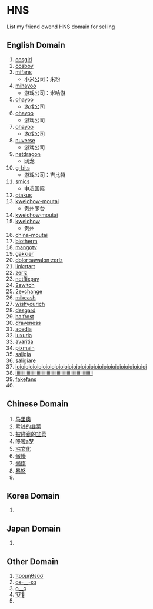 # HNS
List my friend owend HNS domain for selling

## English Domain
1. [cosgirl](https://www.namebase.io/domains/cosgirl)
2. [cosboy](https://www.namebase.io/domains/cosboy)
3. [mifans](https://www.namebase.io/domains/mifans)
    - 小米公司：米粉 
5. [mihayoo](https://www.namebase.io/domains/mihayoo)
    - 游戏公司：米哈游 
7. [ohayoo](https://www.namebase.io/domains/ohayoo)
    - 游戏公司
7. [ohayoo](https://www.namebase.io/domains/ohayoo) 
    - 游戏公司
9. [ohayoo](https://www.namebase.io/domains/ohayoo)
    - 游戏公司
12. [nuverse](https://www.namebase.io/domains/nuverse)
    - 游戏公司
14. [netdragon](https://www.namebase.io/domains/netdragon)
    - 网龙
16. [g-bits](https://www.namebase.io/domains/g-bits)
    - 游戏公司：吉比特
18. [smics](https://www.namebase.io/domains/smics)
    - 中芯国际
20. [otakus](https://www.namebase.io/domains/otakus)
21. [kweichow-moutai](https://www.namebase.io/domains/kweichow-moutai)
    - 贵州茅台
23. [kweichow·moutai](https://www.namebase.io/domains/xn--kweichowmoutai-2xa)
24. [kweichow](https://www.namebase.io/domains/kweichow)
    - 贵州
26. [china-moutai](https://www.namebase.io/domains/china-moutai)
27. [biotherm](https://www.namebase.io/domains/biotherm)
28. [mangotv](https://www.namebase.io/domains/mangotv)
29. [gakkier](https://www.namebase.io/domains/gakkier)
30. [dolor·sawalon·zerlz](https://www.namebase.io/domains/xn--dolorsawalonzerlz-p2ah)
31. [linkstart](https://www.namebase.io/domains/linkstart)
32. [zerlz](https://www.namebase.io/domains/zerlz)
33. [netflixpay](https://www.namebase.io/domains/netflixpay)
34. [2switch](https://www.namebase.io/domains/2switch)
35. [2exchange](https://www.namebase.io/domains/2exchange)
36. [mikeash](https://www.namebase.io/domains/mikeash)
37. [wishyourich](https://www.namebase.io/domains/wishyourich)
38. [desgard](https://www.namebase.io/domains/desgard)
39. [halfrost](https://www.namebase.io/domains/halfrost)
40. [draveness](https://www.namebase.io/domains/draveness)
41. [acedia](https://www.namebase.io/domains/acedia)
42. [luxuria](https://www.namebase.io/domains/luxuria)
43. [avaritia](https://www.namebase.io/domains/avaritia)
44. [pixmain](https://www.namebase.io/domains/pixmain)
45. [saligia](https://www.namebase.io/domains/saligia)
46. [saligiare](https://www.namebase.io/domains/saligiare)
47. [ioioioioioioioioioioioioioioioioioioioioioioioioioioioioioioi](https://www.namebase.io/domains/ioioioioioioioioioioioioioioioioioioioioioioioioioioioioioioi)
48. [iiiiiiiiiiiiiiiiiiiiiiiiiiiiiiiiiiiiiiiiiiiiiiiiiiiiiiiiiiiiii](https://www.namebase.io/domains/iiiiiiiiiiiiiiiiiiiiiiiiiiiiiiiiiiiiiiiiiiiiiiiiiiiiiiiiiiiiii)
49. [fakefans](https://www.namebase.io/domains/fakefans)
50. [](https://www.namebase.io/domains/)



## Chinese Domain
1. [马里奥](https://www.namebase.io/domains/xn--hus952kiof)
2. [亏钱的韭菜](https://www.namebase.io/domains/xn--7kqz78g22iomqlwd)
3. [被碰瓷的韭菜](https://www.namebase.io/domains/xn--4ly06avzc6wt0zfytz)
6. [哆啦a梦](https://www.namebase.io/domains/xn--a-2h9a4s792d)
7. [宅文化](https://www.namebase.io/domains/xn--cjr19qvti)
8. [傲慢](https://www.namebase.io/domains/xn--u0qs02b)
9. [懒惰](https://www.namebase.io/domains/xn--nfuot)
11. [暴怒](https://www.namebase.io/domains/xn--b8to1m)
12. [](https://www.namebase.io/domains/)


## Korea Domain
1. [](https://www.namebase.io/domains/)


## Japan Domain
1. [](https://www.namebase.io/domains/)



## Other Domain
1. [προμηθεύσ](https://www.namebase.io/domains/xn--qxaddoofhv3g)
2. [ox-__-xo](https://www.namebase.io/domains/ox-__-xo)
3. [o__o](https://www.namebase.io/domains/o__o)
4. [🐮🍺](https://www.namebase.io/domains/xn--xjhhl)
5. [](https://www.namebase.io/domains/)




